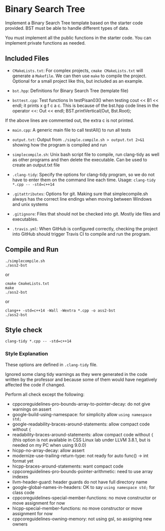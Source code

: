 # Binary Search Tree

Implement a Binary Search Tree template based on the starter code provided. 
BST must be able to handle different types of data. 

You must implement all the public functions in the starter code.
You can implement private functions as needed.

## Included Files

- `CMakeLists.txt`: For complex projects, `cmake CMakeLists.txt` will
  generate a `Makefile`. We can then use `make` to compile the
  project. Optional for a small project like this, but included as an
  example.

- `bst.hpp`: Definitions for Binary Search Tree (template file)

- `bsttest.cpp`: Test functions
In testPisan03() when testing 
cout << B1 << endl; 
it prints x g f c a c. This is because of the bst.hpp code lines in 
the operator <<:
Out << endl;
BST.printVertical(Out, Bst.Root);

If the above lines are commented out, the extra c is not printed. 

- `main.cpp`: A generic main file to call testAll() to run all tests

- `output.txt`: Output from `./simple.compile.sh > output.txt 2>&1`
showing how the program is compiled and run

- `simplecompile.sh`: Unix bash script file to compile, run clang-tidy
  as well as other programs and then delete the executable. Can be
  used to create an output.txt file

- `.clang-tidy`: Specify the options for clang-tidy program, so we do
  not have to enter them on the command line each time.
  Usage: `clang-tidy *.cpp -- -std=c++14`

- `.gitattributes`: Options for git. Making sure that simplecompile.sh
  always has the correct line endings when moving between Windows and
  unix systems

- `.gitignore`: Files that should not be checked into git. Mostly ide
  files and executables.

- `.travis.yml`: When GitHub is configured correctly, checking the
  project into GitHub should trigger Travis CI to compile and run the
  program.

## Compile and Run

```
./simplecompile.sh
./ass2-bst
```

or

```
cmake CmakeLists.txt
make
./ass2-bst
```

or

```
clang++ -std=c++14 -Wall -Wextra *.cpp -o ass2-bst
./ass2-bst
```

## Style check

```
clang-tidy *.cpp -- -std=c++14
```

### Style Explanation
These options are defined in `.clang-tidy` file.

Ignored some clang tidy warnings as they were generated in the code 
written by the professor and because some of them would have negatively
affected the code if changed. 

Perform all check except the following:

- cppcoreguidelines-pro-bounds-array-to-pointer-decay: do not give warnings on assert
- google-build-using-namespace: for simplicity allow `using namespace std;`
- google-readability-braces-around-statements: allow compact code without `{`
- readability-braces-around-statements: allow compact code without `{` (this option
is not available in CSS Linux lab under LLVM 3.8.1, but is needed on my PC when using
9.0.0)
- hicpp-no-array-decay: allow assert
- modernize-use-trailing-return-type: not ready for auto func() -> int format yet
- hicpp-braces-around-statements: want compact code
- cppcoreguidelines-pro-bounds-pointer-arithmetic: need to use array indexes
- llvm-header-guard: header guards do not have full directory name
- google-global-names-in-headers: OK to say `using namespace std;` for class code
- cppcoreguidelines-special-member-functions: no move constructor or move assignment for now
- hicpp-special-member-functions: no move constructor or move assignment for now
- cppcoreguidelines-owning-memory: not using gsl, so assigning new owners
